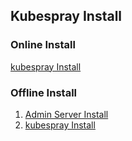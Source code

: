 ## Kubespray Install
### Online Install
[kubespray Install](kubespray_on_rhel7.md)

### Offline Install
1. [Admin Server Install](admin-server.md)
2. [kubespray Install](kubespray-offline-install296.md)

